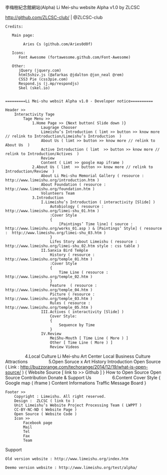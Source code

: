 李梅樹紀念館網站(Alpha)
Li Mei-shu website Alpha v1.0 by ZLCSC

http://github.com/ZLCSC-club/ | @ZLCSC-club

    Credits:

	   Main page:
        
            Aries Cs (github.com/Aries0d0f)

	   Icons:
		  Font Awesome (fortawesome.github.com/Font-Awesome)

	   Other:
		  jQuery (jquery.com)
		  html5shiv.js (@afarkas @jdalton @jon_neal @rem)
		  CSS3 Pie (css3pie.com)
		  Respond.js (j.mp/respondjs)
		  Skel (skel.io)


    =========Li Mei-shu websit Alpha v1.0 - Developer notice==========

    Header >> 
        Interactivity Tage
            Tage Menu >>
                1.Home Page >> {Next button( Slide down )}
                    Laugrage Chooser 
                    Limeishu’s Introduction ( limt >> button >> know more // relink to Introduction/Limeishu’s Introduction  )
                    About Us ( limt >> button >> know more // relink to About Us  )
                    Active Introduction ( limt  >> button >> know more // relink to Introduction/Actives  )
                    Review
                    Content ( Limt >> google map iframe )
                2.About Us ( limt  >> button >> know more // relink to Introduction/Review  )
                    About Li Mei-shu Memorial Gallery ( resource :  http://www.limeishu.org/introduction.htm )
                    About Foundation ( resource : http://www.limeishu.org/foundation.htm )
                    Volunteers Team
                3.Introduction
                    I.Limeishu’s Introduction ( interactivity [Slide] )
                        Autobiology ( resource : http://www.limeishu.org/limei-shu_01.htm )
                        :Cover Style 
                        {  
                            [Paintings’ Time line] ( source : http://www.limeishu.org/works_01.asp ) & [Paintings’ Style] ( resource :  http://www.limeishu.org/limei-shu_03.htm )
                        }
                        Lifes Story about Limeishu ( resource : http://www.limeishu.org/limei-shu_02.htm style : css table )
                    II.Sanxia Bird Temple
                        History ( resource : http://www.limeishu.org/temple_01.htm )
                        :Cover Style
                        {
                            Time Line ( resource : http://www.limeishu.org/temple_02.htm )
                        }
                        Feature  ( resource :  http://www.limeishu.org/temple_04.htm )
                        Picture ( resource : http://www.limeishu.org/temple_03.htm )
                        Rules ( resource : http://www.limeishu.org/temple_05.htm )
                    III.Actives ( interactivity [Slide] )
                        Cover Style:
                        {
                            Sequence by Time
                        }
                    IV.Review
                        MeiShu-Mouth [ Time Line ( More ) ]
                        Other [ Time Line ( More ) ]
                        Review Videos
                4.Local Culture
                    Li Mei-shu Art Center
                    Local Business
                    Culture Attractions
                5.Open Soruce x Art History
                    Introduction Open Source ( Link : http://buzzorange.com/techorange/2014/12/19/what-is-open-source/ )
                    {
                    Website Source [ link to >> Github ]
                    }
	                How to Open Source
                    Open Source Contribution
                    Donate & Support Us
                6.Content
                    Cover Style
                    {
                        Google map ( iframe )
                        Content Informations
                        Traffic
                        Message Board
                    }

    Footer >>
        Copyright : Limeishu. All right reserved.
        Design :  ZLCSC ( link to )
        Unit Limeishu’s Website Project Processing Team ( LWPPT )
        CC-BY-NC-ND ( Website Page )
        Open Source ( Website Code )
        Icon >>
            Facebook page
            Mail
            Tel
            Fax
            Team

Support

    Old version website : http://www.limeishu.org/index.htm

    Deemo version website : http://www.limeishu.org/test/alpha/
